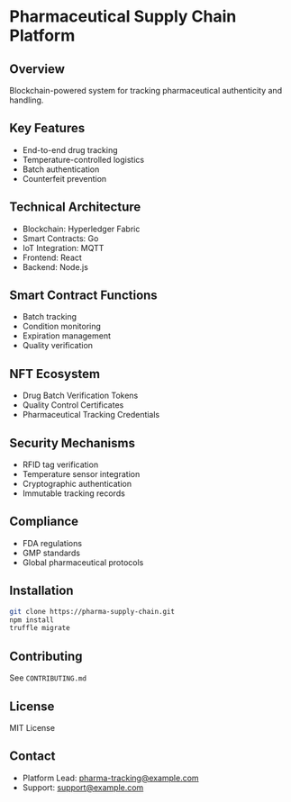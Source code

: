 # Pharmaceutical Supply Chain Platform

## Overview
Blockchain-powered system for tracking pharmaceutical authenticity and handling.

## Key Features
- End-to-end drug tracking
- Temperature-controlled logistics
- Batch authentication
- Counterfeit prevention

## Technical Architecture
- Blockchain: Hyperledger Fabric
- Smart Contracts: Go
- IoT Integration: MQTT
- Frontend: React
- Backend: Node.js

## Smart Contract Functions
- Batch tracking
- Condition monitoring
- Expiration management
- Quality verification

## NFT Ecosystem
- Drug Batch Verification Tokens
- Quality Control Certificates
- Pharmaceutical Tracking Credentials

## Security Mechanisms
- RFID tag verification
- Temperature sensor integration
- Cryptographic authentication
- Immutable tracking records

## Compliance
- FDA regulations
- GMP standards
- Global pharmaceutical protocols

## Installation
```bash
git clone https://pharma-supply-chain.git
npm install
truffle migrate
```

## Contributing
See `CONTRIBUTING.md`

## License
MIT License

## Contact
- Platform Lead: pharma-tracking@example.com
- Support: support@example.com
